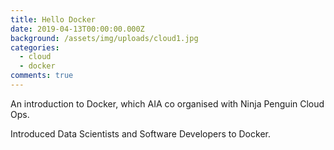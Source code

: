 ```yaml
---
title: Hello Docker
date: 2019-04-13T00:00:00.000Z
background: /assets/img/uploads/cloud1.jpg
categories:
  - cloud
  - docker
comments: true
---
```

An introduction to Docker, which AIA co organised with Ninja Penguin Cloud Ops.

Introduced Data Scientists and Software Developers to Docker.